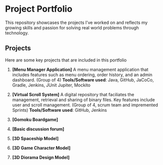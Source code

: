 # Project Portfolio
This repository showcases the projects I've worked on and reflects my growing skills and passion for solving real world problems through technology.

## Projects
Here are some key projects that are included in this portfolio
1. **[Menu Manager Application]**
   A menu management application that includes features such as menu ordering, order history, and an admin dashboard. (Group of 4)
   **Tools/Software used**: Java, GitHub, JaCoCo, Gradle, Jenkins, JUnit Jupiter, Mockito

2. **[Virtual Scroll System]**
   A digital repository that faciliates the management, retrieval and sharing of binary files. Key features include user and scroll management. (Group of 4, scrum team and impremented Sprints)
   **Tools/Software used**: GitHub, Jenkins 

4. **[Gomoku Boardgame]**

5. **[Basic discussion forum]**

6. **[3D Spaceship Model]**

7. **[3D Game Character Model]**

8. **[3D Diorama Design Model]**

